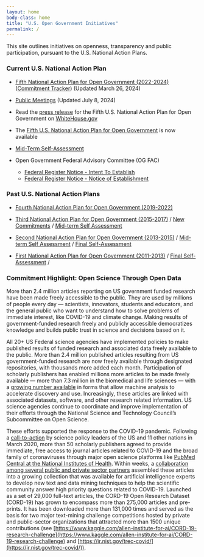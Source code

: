 ```yaml
---
layout: home
body-class: home
title: "U.S. Open Government Initiatives"
permalink: /
---
```


This site outlines initiatives on openness, transparency and public participation, pursuant to the U.S. National Action Plans. 

### Current U.S. National Action Plan

* [Fifth National Action Plan for Open Government (2022-2024)](/national-action-plan/5/) ([Commitment Tracker](/national-action-plan/5/commitments/)) (Updated March 26, 2024)

* [Public Meetings](/national-action-plan/5/schedule-of-open-govt-public-meetings/) (Updated July 8, 2024)

* Read the [press release](https://www.whitehouse.gov/ostp/news-updates/2022/12/28/white-house-releases-fifth-open-government-national-action-plan-to-advance-a-more-inclusive-responsive-and-accountable-government/) for the Fifth U.S. National Action Plan for Open Government on [WhiteHouse.gov](https://www.whitehouse.gov/ostp/news-updates/2022/12/28/white-house-releases-fifth-open-government-national-action-plan-to-advance-a-more-inclusive-responsive-and-accountable-government/)

* The [Fifth U.S. National Action Plan for Open Government](/national-action-plan/5/) is now available

* [Mid-Term Self-Assessment](/national-action-plan/5/NAP5-Self-Assessment/)
  
* Open Government Federal Advisory Committee (OG FAC)
  * [Federal Register Notice - Intent To Establish](https://www.federalregister.gov/documents/2024/04/26/2024-08970/notice-of-intent-to-establish-a-federal-advisory-committee-and-call-for-nominations)
  * [Federal Register Notice - Notice of Establishment](https://www.federalregister.gov/documents/2024/06/28/2024-14259/notice-of-establishment-of-a-federal-advisory-committee)

### Past U.S. National Action Plans

* [Fourth National Action Plan for Open Government (2019-2022)](/assets/files/NAP4-fourth-open-government-national-action-plan.pdf)

* [Third National Action Plan for Open Government (2015-2017)](/assets/files/final_us_open_government_national_action_plan_3_0.pdf) / [New Commitments](/assets/files/new_nap_commitments_final.pdf) / [Mid-term Self Assessment](/assets/files/nap_3_self_assessment_final.pdf)

* [Second National Action Plan for Open Government (2013-2015)](/assets/files/NAP2.pdf) / [Mid-term Self Assessment](/assets/files/NAP2SA-mid.pdf) / [Final Self-Assessment](/assets/files/NAP2SA.pdf)

* [First National Action Plan for Open Government (2011-2013)](/assets/files/NAP1.pdf) / [Final Self-Assessment](/assets/files/NAP1SA.pdf) / 


### Commitment Highlight: Open Science Through Open Data

More than 2.4 million articles reporting on US government funded research have been made freely accessible to the public. They are used by millions of people every day — scientists, innovators, students and educators, and the general public who want to understand how to solve problems of immediate interest, like COVID-19 and climate change. Making results of government-funded research freely and publicly accessible democratizes knowledge and builds public trust in science and decisions based on it.

All 20+ US Federal science agencies have implemented policies to make published results of funded research and associated data freely available to the public.  More than 2.4 million published articles resulting from US government-funded research are now freely available through designated repositories, with thousands more added each month.  Participation of scholarly publishers has enabled millions more articles to be made freely available — more than 7.3 million in the biomedical and life sciences — with a [growing number available](https://www.ncbi.nlm.nih.gov/pmc/) in forms that allow machine analysis to accelerate discovery and use.  Increasingly, these articles are linked with associated datasets, software, and other research related information.  US science agencies continue to coordinate and improve implementation of their efforts through the National Science and Technology Council’s Subcommittee on Open Science.  

These efforts supported the response to the COVID-19 pandemic.  Following a [call-to-action](https://go.usa.gov/xMnKp) by science policy leaders of the US and 11 other nations in March 2020, more than 50 scholarly publishers agreed to provide immediate, free access to journal articles related to COVID-19 and the broad family of coronaviruses through major open science platforms like [PubMed Central at the National Institutes of Health](https://www.ncbi.nlm.nih.gov/pmc/about/covid-19/).  Within weeks, a [collaboration among several public and private sector partners](https://cset.georgetown.edu/publication/covid-19-open-research-dataset-cord-19/) assembled these articles into a growing collection that was available for artificial intelligence experts to develop new text and data mining techniques to help the scientific community answer high priority questions related to COVID-19.  Launched as a set of 29,000 full-text articles, the CORD-19 Open Research Dataset (CORD-19) has grown to encompass more than 275,000 articles and pre-prints. It has been downloaded more than 131,000 times and served as the basis for two major text-mining challenge competitions hosted by private and public-sector organizations that attracted more than 1500 unique contributions (see [https://www.kaggle.com/allen-institute-for-ai/CORD-19-research-challenge](https://www.kaggle.com/allen-institute-for-ai/CORD-19-research-challenge) and [https://ir.nist.gov/trec-covid/](https://ir.nist.gov/trec-covid/)).
